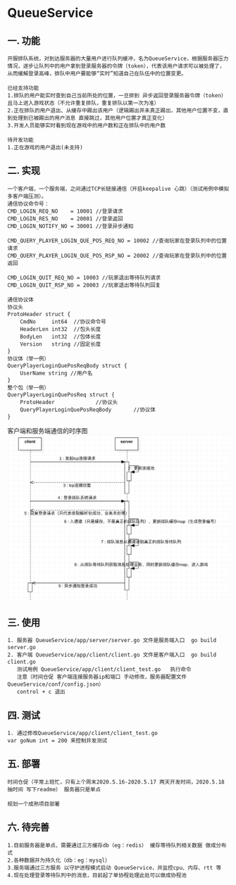 # QueueService

## 一. 功能
	开服排队系统，对到达服务器的大量用户进行队列缓冲，名为QueueService，根据服务器压力情况，逐步让队列中的用户拿到登录服务器的令牌（token），代表该用户请求可以被处理了，从而缓解登录高峰，排队中用户要能够“实时”知道自己在队伍中的位置变更。
	
	已经支持功能
	1.排队的用户能实时查到自己当前所处的位置，一旦排到 异步返回登录服务器令牌（token）且马上进入游戏状态（不允许重复排队，重复排队以第一次为准）
	2.正在排队的用户退出、从缓存中踢出该用户（逻辑踢出并未真正踢出，其他用户位置不变，直到处理到已被踢出的用户消息 直接跳过，其他用户位置才真正变化）
	3.开发人员能够实时看到现在游戏中的用户数和正在排队中的用户数
	
	待开发功能
	1.正在游戏的用户退出(未支持)

## 二. 实现
	一个客户端，一个服务端，之间通过TCP长链接通信（开启keepalive 心跳）（测试用例中模拟多客户端压测）。
	通信协议命令号：
	CMD_LOGIN_REQ_NO    = 10001 //登录请求
	CMD_LOGIN_RES_NO    = 20001 //登录返回
	CMD_LOGIN_NOTIFY_NO = 30001 //登录异步通知

	CMD_QUERY_PLAYER_LOGIN_QUE_POS_REQ_NO = 10002 //查询玩家在登录队列中的位置 请求
	CMD_QUERY_PLAYER_LOGIN_QUE_POS_RSP_NO = 20002 //查询玩家在登录队列中的位置 返回

	CMD_LOGIN_QUIT_REQ_NO = 10003 //玩家退出等待队列请求
	CMD_LOGIN_QUIT_RSP_NO = 20003 //玩家退出等待队列回复

	通信协议体
	协议头
	ProtoHeader struct {
		CmdNo     int64	 //协议命令号
		HeaderLen int32	 //包头长度
		BodyLen   int32  //包体长度
		Version   string //固定长度
	}
	协议体（举一例）
	QueryPlayerLoginQuePosReqBody struct {
		UserName string	//用户名
	}
	整个包（举一例）
	QueryPlayerLoginQuePosReq struct {
		ProtoHeader				//协议头
		QueryPlayerLoginQuePosReqBody		//协议体
	}
	
客户端和服务端通信的时序图	
![](doc/login.png)
	

## 三. 使用
	1. 服务器 QueueService/app/server/server.go 文件是服务端入口  go build server.go
	2. 客户端 QueueService/app/client/client.go 文件是客户端入口  go build client.go
	   测试用例 QueueService/app/client/client_test.go   执行命令 
	   注意（时间仓促 客户端连接服务器ip和端口 手动修改，服务器配置文件QueueService/conf/config.json）
	   control + c 退出

## 四. 测试
	1. 通过修改QueueService/app/client/client_test.go 
	var goNum int = 200 来控制并发测试

## 五. 部署
	时间仓促（平常上班忙，只有上个周末2020.5.16-2020.5.17 两天开发时间，2020.5.18 抽时间 写下readme） 服务器只是单点 
	
	规划一个成熟项目部署
	

## 六. 待完善
	1.目前服务器是单点、需要通过三方缓存db（eg：redis） 缓存等待队列相关数据 做成分布式
	2.各种数据并为持久化（db：eg：mysql）
	3.服务端通过三方服务 以守护进程模式启动 QueueService，并监控cpu、内存、rtt 等
	4.现在处理登录等待队列中的消息，目前起了单协程处理此处可以做成协程池
	
